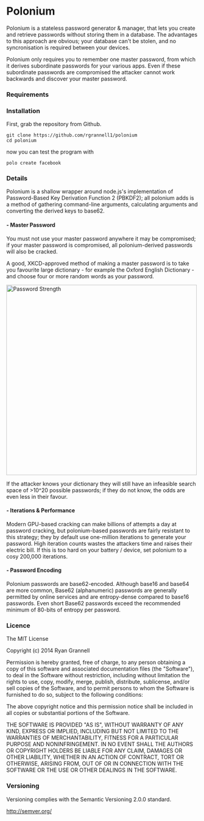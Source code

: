 Polonium
========

Polonium is a stateless password generator & manager, that
lets you create and retrieve passwords without storing them in a database. 
The advantages to this approach are obvious; your database can't be
stolen, and no syncronisation is required between your devices.

Polonium only requires you to remember one master password, from which it 
derives subordinate passwords for your various apps. Even if these subordinate
passwords are compromised the attacker cannot work backwards and discover
your master password.

### Requirements

### Installation

First, grab the repository from Github.

```
git clone https://github.com/rgrannell1/polonium
cd polonium
```

now you can test the program with

```
polo create facebook
```

### Details

Polonium is a shallow wrapper around node.js's implementation of 
Password-Based Key Derivation Function 2 (PBKDF2); all polonium adds is 
a method of gathering command-line arguments, calculating arguments and
converting the derived keys to base62.

#### - Master Password

You must not use your master password anywhere it may be compromised; if your
master password is compromised, all polonium-derived passwords will also be 
cracked.

A good, XKCD-approved method of making a master password is to take you favourite large
dictionary - for example the Oxford English Dictionary - and choose four 
or more random words as your password. 

<img src="http://imgs.xkcd.com/comics/password_strength.png" title="To anyone who understands information theory and security and is in an infuriating argument with someone who does not (possibly involving mixed case), I sincerely apologize." alt="Password Strength" width="500" />

If the attacker knows your dictionary they will still have an infeasible
search space of >10^20 possible passwords; if they do not know, the odds
are even less in their favour.

#### - Iterations & Performance

Modern GPU-based cracking can make billions of attempts a day at password cracking, but 
polonium-based passwords are fairly resistant to this strategy; they by default use one-million 
iterations to generate your password. High iteration counts wastes the attackers time and raises 
their electric bill. If this is too hard on your battery / device,  set polonium to a cosy 
200,000 iterations. 

#### - Password Encoding

Polonium passwords are base62-encoded. Although base16 and base64 are more common,
Base62 (alphanumeric) passwords are generally permitted by online services 
and are entropy-dense compared to base16 passwords. Even short Base62 passwords
exceed the recommended minimum of 80-bits of entropy per password.

### Licence

The MIT License

Copyright (c) 2014 Ryan Grannell

Permission is hereby granted, free of charge, to any person obtaining a copy of this software and associated documentation files (the "Software"), to deal in the Software without restriction, including without limitation the rights to use, copy, modify, merge, publish, distribute, sublicense, and/or sell copies of the Software, and to permit persons to whom the Software is furnished to do so, subject to the following conditions:

The above copyright notice and this permission notice shall be included in all copies or substantial portions of the Software.

THE SOFTWARE IS PROVIDED "AS IS", WITHOUT WARRANTY OF ANY KIND, EXPRESS OR IMPLIED, INCLUDING BUT NOT LIMITED TO THE WARRANTIES OF MERCHANTABILITY, FITNESS FOR A PARTICULAR PURPOSE AND NONINFRINGEMENT. IN NO EVENT SHALL THE AUTHORS OR COPYRIGHT HOLDERS BE LIABLE FOR ANY CLAIM, DAMAGES OR OTHER LIABILITY, WHETHER IN AN ACTION OF CONTRACT, TORT OR OTHERWISE, ARISING FROM, OUT OF OR IN CONNECTION WITH THE SOFTWARE OR THE USE OR OTHER DEALINGS IN THE SOFTWARE.

### Versioning

Versioning complies with the Semantic Versioning 2.0.0 standard.

http://semver.org/



